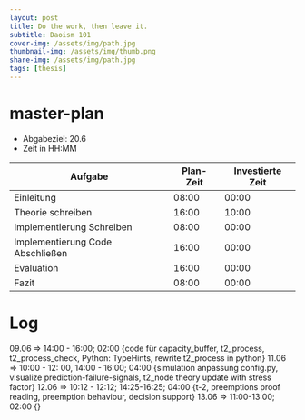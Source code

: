 ```yaml
---
layout: post
title: Do the work, then leave it.
subtitle: Daoism 101
cover-img: /assets/img/path.jpg
thumbnail-img: /assets/img/thumb.png
share-img: /assets/img/path.jpg
tags: [thesis]
---
```


# master-plan

* Abgabeziel: 20.6
* Zeit in HH:MM

| Aufgabe | Plan-Zeit | Investierte Zeit |
| -------------- | --------- | ---------- |
| Einleitung| 08:00 | 00:00 |
| Theorie schreiben| 16:00 | 10:00 |
| Implementierung Schreiben| 08:00 | 00:00 |
| Implementierung Code Abschließen| 16:00 | 00:00 |
| Evaluation| 16:00 | 00:00 |
| Fazit| 08:00 | 00:00 |

# Log

09.06 => 14:00 - 16:00; 02:00 {code für capacity_buffer, t2_process, t2_process_check, Python: TypeHints, rewrite t2_process in python}
11.06 => 10:00 - 12: 00, 14:00 - 16:00; 04:00 {simulation anpassung config.py, visualize prediction-failure-signals, t2_node theory update with stress factor}
12.06 => 10:12 - 12:12; 14:25-16:25; 04:00 {t-2, preemptions proof reading, preemption behaviour, decision support}
13.06 => 11:00-13:00; 02:00 {}
